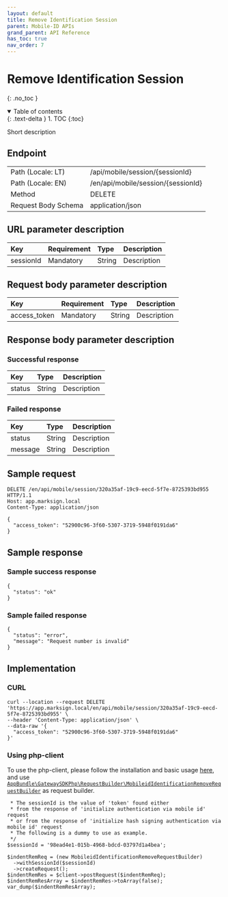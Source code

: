 ```yaml
---
layout: default
title: Remove Identification Session
parent: Mobile-ID APIs
grand_parent: API Reference
has_toc: true
nav_order: 7
---
```


# Remove Identification Session
{: .no_toc }

<details open markdown="block">
  <summary>
    Table of contents
  </summary>
  {: .text-delta }
1. TOC
{:toc}
</details>

Short description

## Endpoint

<table>
  <tbody>
    <tr>
      <td>Path (Locale: LT)</td>
      <td>/api/mobile/session/{sessionId}</td>
    </tr>
    <tr>
      <td>Path (Locale: EN)</td>
      <td>/en/api/mobile/session/{sessionId}</td>
    </tr>
    <tr>
      <td>Method</td>
      <td>DELETE</td>
    </tr>
    <tr>
      <td>Request Body Schema</td>
      <td>application/json</td>
    </tr>
  </tbody>
</table>

## URL parameter description

| Key | Requirement | Type | Description |
| :--- | :--- | :--- | :--- |
| sessionId | Mandatory | String | Description |

## Request body parameter description

| Key | Requirement | Type | Description |
| :--- | :--- | :--- | :--- |
| access_token | Mandatory | String | Description |



## Response body parameter description

### Successful response

| Key | Type | Description |
| :--- | :--- | :--- |
| status | String | Description |



### Failed response

| Key | Type | Description |
| :--- | :--- | :--- |
| status | String | Description |
| message | String | Description |



## Sample request

```
DELETE /en/api/mobile/session/320a35af-19c9-eecd-5f7e-8725393bd955 HTTP/1.1
Host: app.marksign.local
Content-Type: application/json

{
  "access_token": "52900c96-3f60-5307-3719-5948f0191da6"
}
```

## Sample response

### Sample success response

```
{
  "status": "ok"
}
```

### Sample failed response

```
{
  "status": "error",
  "message": "Request number is invalid"
}
```

## Implementation

### CURL

```
curl --location --request DELETE 'https://app.marksign.local/en/api/mobile/session/320a35af-19c9-eecd-5f7e-8725393bd955' \
--header 'Content-Type: application/json' \
--data-raw '{
  "access_token": "52900c96-3f60-5307-3719-5948f0191da6"
}'
```

### Using php-client

To use the php-client, please follow the installation and basic usage [here](/documentation/sdk-php-client.html#usage), and use [`AppBundle\GatewaySDKPhp\RequestBuilder\MobileidIdentificationRemoveRequestBuilder`](/documentation/class-ref/GatewaySDKPhp/RequestBuilder/MobileidIdentificationRemoveRequestBuilder.html) as request builder.

```
 * The sessionId is the value of 'token' found either
 * from the response of 'initialize authentication via mobile id' request
 * or from the response of 'initialize hash signing authentication via mobile id' request
 * The following is a dummy to use as example.
 */
$sessionId = '98ead4e1-015b-4968-bdcd-03797d1a4bea';

$indentRemReq = (new MobileidIdentificationRemoveRequestBuilder)
  ->withSessionId($sessionId)
  ->createRequest();
$indentRemRes = $client->postRequest($indentRemReq);
$indentRemResArray = $indentRemRes->toArray(false);
var_dump($indentRemResArray);
```
